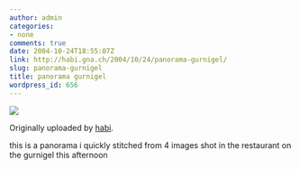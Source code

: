 ```yaml
---
author: admin
categories:
- none
comments: true
date: 2004-10-24T18:55:07Z
link: http://habi.gna.ch/2004/10/24/panorama-gurnigel/
slug: panorama-gurnigel
title: panorama gurnigel
wordpress_id: 656
---
```


[![](http://www.flickr.com/photos/1031263_a5e1bab024_m.jpg)](http://www.flickr.com/photos/habi/1031263/)
   

  Originally uploaded by [habi](http://www.flickr.com/people/habi/).
 



this is a panorama i quickly stitched from 4 images shot in the restaurant on the gurnigel this afternoon
  

